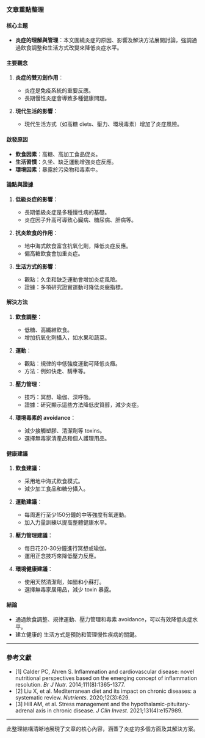 ### 文章重點整理

#### 核心主題
- **炎症的理解與管理**：本文圍繞炎症的原因、影響及解決方法展開討論，強調通過飲食調整和生活方式改變來降低炎症水平。

#### 主要觀念
1. **炎症的雙刃劍作用**：
   - 炎症是免疫系統的重要反應。
   - 長期慢性炎症會導致多種健康問題。

2. **現代生活的影響**：
   - 現代生活方式（如高糖 diets、壓力、環境毒素）增加了炎症風險。

#### 啟發原因
- **飲食因素**：高糖、高加工食品促炎。
- **生活習慣**：久坐、缺乏運動增強炎症反應。
- **環境因素**：暴露於污染物和毒素中。

#### 論點與證據
1. **低級炎症的影響**：
   - 長期低級炎症是多種慢性病的基礎。
   - 炎症因子升高可導致心臟病、糖尿病、肝病等。

2. **抗炎飲食的作用**：
   - 地中海式飲食富含抗氧化劑，降低炎症反應。
   - 偏高糖飲食會加重炎症。

3. **生活方式的影響**：
   - 觀點：久坐和缺乏運動會增加炎症風險。
   - 證據：多項研究證實運動可降低炎癥指標。

#### 解決方法
1. **飲食調整**：
   - 低糖、高纖維飲食。
   - 增加抗氧化劑攝入，如水果和蔬菜。

2. **運動**：
   - 觀點：規律的中低強度運動可降低炎癥。
   - 方法：例如快走、騎車等。

3. **壓力管理**：
   - 技巧：冥想、瑜伽、深呼吸。
   - 證據：研究顯示這些方法降低皮質醇，減少炎症。

4. **環境毒素的 avoidance**：
   - 減少接觸塑膠、清潔劑等 toxins。
   - 選擇無毒家清產品和個人護理用品。

#### 健康建議
1. **飲食建議**：
   - 采用地中海式飲食模式。
   - 減少加工食品和糖分攝入。

2. **運動建議**：
   - 每周進行至少150分鐘的中等強度有氧運動。
   - 加入力量訓練以提高整體健康水平。

3. **壓力管理建議**：
   - 每日花20-30分鐘進行冥想或瑜伽。
   - 運用正念技巧來降低壓力反應。

4. **環境健康建議**：
   - 使用天然清潔劑，如醋和小蘇打。
   - 選擇無毒家居用品，減少 toxin 暴露。

#### 結論
- 通過飲食調整、規律運動、壓力管理和毒素 avoidance，可以有效降低炎症水平。
- 建立健康的 生活方式是預防和管理慢性疾病的關鍵。

---

### 參考文獻
- [1] Calder PC, Ahren S. Inflammation and cardiovascular disease: novel nutritional perspectives based on the emerging concept of inflammation resolution. *Br J Nutr*. 2014;111(8):1365-1377.
- [2] Liu X, et al. Mediterranean diet and its impact on chronic diseases: a systematic review. *Nutrients*. 2020;12(3):629.
- [3] Hill AM, et al. Stress management and the hypothalamic-pituitary-adrenal axis in chronic disease. *J Clin Invest*. 2021;131(4):e157989.

---

此整理結構清晰地展現了文章的核心內容，涵蓋了炎症的多個方面及其解決方案。